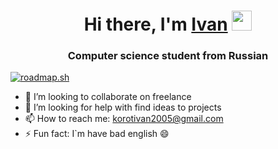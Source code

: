 <h1 align="center">Hi there, I'm <a href="#" target="_blank">Ivan</a> 
<img src="https://github.com/blackcater/blackcater/raw/main/images/Hi.gif" height="32"/></h1>
<h3 align="center">Computer science student from Russian</h3>

[![roadmap.sh](https://api.roadmap.sh/v1-badge/tall/647b02bf40cee644b2828834?variant=dark)](https://roadmap.sh)
- 👯 I’m looking to collaborate on freelance
- 🤔 I’m looking for help with find ideas to projects
- 📫 How to reach me: korotivan2005@gmail.com
- ⚡ Fun fact: I`m have bad english 😄


<!--
**vayaka/vayaka** is a ✨ _special_ ✨ repository because its `README.md` (this file) appears on your GitHub profile.

Here are some ideas to get you started:

- 🔭 I’m currently working on ...
- 🌱 I’m currently learning ...
- 👯 I’m looking to collaborate on ...
- 🤔 I’m looking for help with ...
- 💬 Ask me about ...
- 📫 How to reach me: ...
- 😄 Pronouns: ...
- ⚡ Fun fact: ...
-->
